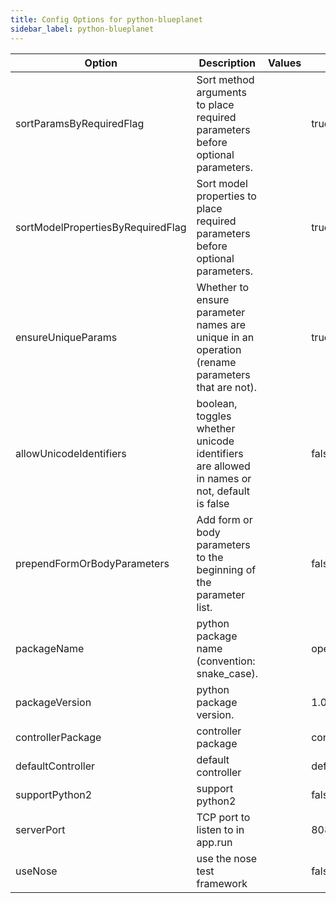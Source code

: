 ```yaml
---
title: Config Options for python-blueplanet
sidebar_label: python-blueplanet
---
```


| Option | Description | Values | Default |
| ------ | ----------- | ------ | ------- |
|sortParamsByRequiredFlag|Sort method arguments to place required parameters before optional parameters.| |true|
|sortModelPropertiesByRequiredFlag|Sort model properties to place required parameters before optional parameters.| |true|
|ensureUniqueParams|Whether to ensure parameter names are unique in an operation (rename parameters that are not).| |true|
|allowUnicodeIdentifiers|boolean, toggles whether unicode identifiers are allowed in names or not, default is false| |false|
|prependFormOrBodyParameters|Add form or body parameters to the beginning of the parameter list.| |false|
|packageName|python package name (convention: snake_case).| |openapi_server|
|packageVersion|python package version.| |1.0.0|
|controllerPackage|controller package| |controllers|
|defaultController|default controller| |default_controller|
|supportPython2|support python2| |false|
|serverPort|TCP port to listen to in app.run| |8080|
|useNose|use the nose test framework| |false|
